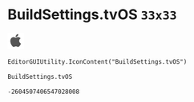 # BuildSettings.tvOS `33x33`
<img src="/img/BuildSettings.tvOS.png" width=33 height=33>

``` CSharp
EditorGUIUtility.IconContent("BuildSettings.tvOS")
```
```
BuildSettings.tvOS
```
```
-2604507406547028008
```
